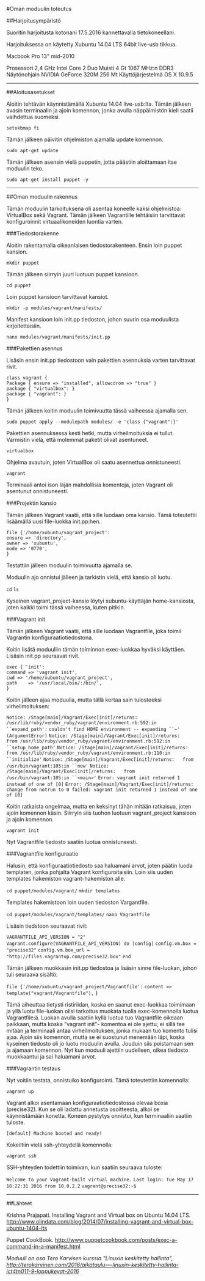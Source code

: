 #Oman moduulin toteutus

##Harjoitusympäristö

Suoritin harjoitusta kotonani 17.5.2016 kannettavalla tietokoneellani.

Harjoituksessa on käytetty Xubuntu 14.04 LTS 64bit live-usb tikkua.

Macbook Pro 13" mid-2010

Prosessori  2,4 GHz Intel Core 2 Duo
Muisti  4 Gt 1067 MHz:n DDR3
Näytönohjain  NVIDIA GeForce 320M 256 Mt
Käyttöjärjestelmä OS X 10.9.5

----

##Aloitusasetukset

Aloitin tehtävän käynnistämällä Xubuntu 14.04 live-usb:lta. Tämän jälkeen avasin terminaalin ja ajoin komennon, jonka avulla näppäimistön kieli saatii vaihdettua suomeksi.

`setxkbmap fi`

Tämän jälkeen päivitin ohjelmiston ajamalla update komennon.

`sudo apt-get update`

Tämän jälkeen asensin vielä puppetin, jotta päästiin aloittamaan itse moduulin teko.

`sudo apt-get install puppet -y`

----

##Oman moduulin rakennus

Tämän moduulin tarkoituksena oli asentaa koneelle kaksi ohjelmistoa: VirtualBox sekä Vagrant. Tämän jälkeen Vagrantille tehtäisiin tarvittavat konfiguroinnit virtuaalikoneiden luontia varten.

###Tiedostorakenne

Aloitin rakentamalla oikeanlaisen tiedostorakenteen. Ensin loin puppet kansion.

`mkdir puppet`

Tämän jälkeen siirryin juuri luotuun puppet kansioon.

`cd puppet`

Loin puppet kansioon tarvittavat kansiot.

`mkdir -p modules/vagrant/manifests/`

Manifest kansioon loin init.pp tiedoston, johon suurin osa moduulista kirjoitettaisiin.

`nano modules/vagrant/manifests/init.pp`

###Pakettien asennus

Lisäsin ensin init.pp tiedostoon vain pakettien asennuksia varten tarvittavat rivit.

`class vagrant {`  
         `Package { ensure => "installed", allowcdrom => "true" }`  
         `package { "virtualbox": }`  
         `package { "vagrant": }`  
`}`

Tämän jälkeen koitin moduulin toimivuutta tässä vaiheessa ajamalla sen.

`sudo puppet apply --modulepath modules/ -e 'class {"vagrant":}'`

Pakettien asennuksessa kesti hetki, mutta virheilmoituksia ei tullut.
Varmistin vielä, että molemmat paketit olivat asentuneet.

`virtualbox`

Ohjelma avautuin, joten VirtualBox oli saatu asennettua onnistuneesti.

`vagrant`

Terminaali antoi ison läjän mahdollisia komentoja, joten Vagrant oli asentunut onnistuneesti.

###Projektin kansio

Tämän jälkeen Vagrant vaatii, että sille luodaan oma kansio. Tämä toteutettii lisäämällä uusi file-luokka init.pp:hen.

`file {'/home/xubuntu/vagrant_project':`  
        `ensure => 'directory',`  
        `owner => 'xubuntu',`  
        `mode => '0770',`  
        `}`
        
Testattiin jälleen moduulin toimivuutta ajamalla se.

Moduulin ajo onnistui jälleen ja tarkistin vielä, että kansio oli luotu.

`cd`
`ls`

Kyseinen vagrant_project-kansio löytyi xubuntu-käyttäjän home-kansiosta, joten kaikki toimi tässä vaiheessa, kuten pitikin.

###Vagrant init

Tämän jälkeen Vagrant vaatii, että sille luodaan Vagrantfile, joka toimii Vagrantin konfiguraatiotiedostona.

Koitin lisätä moduuliin tämän toiminnon exec-luokkaa hyväksi käyttäen. Lisäsin init.pp seuraavat rivit.

`exec { 'init':`  
         `command => 'vagrant init',`  
         `cwd => '/home/xubuntu/vagrant_project',`  
         `path    => '/usr/local/bin/:/bin/',`  
  `}`
  
Koitin jälleen ajaa moduulia, mutta tällä kertaa sain tulosteeksi virheilmoituksen:

`Notice: /Stage[main]/Vagrant/Exec[init]/returns: /usr/lib/ruby/vendor_ruby/vagrant/environment.rb:592:in ``expand_path':` `couldn't find HOME environment -- expanding ``~' (ArgumentError)`
`Notice: /Stage[main]/Vagrant/Exec[init]/returns: 	from /usr/lib/ruby/vendor_ruby/vagrant/environment.rb:592:in ``setup_home_path'`
`Notice: /Stage[main]/Vagrant/Exec[init]/returns: 	from /usr/lib/ruby/vendor_ruby/vagrant/environment.rb:110:in ``initialize'`
`Notice: /Stage[main]/Vagrant/Exec[init]/returns: 	from /usr/bin/vagrant:105:in ``new'`
`Notice: /Stage[main]/Vagrant/Exec[init]/returns: 	from /usr/bin/vagrant:105:in ``<main>'`
`Error: vagrant init returned 1 instead of one of [0]`
`Error: /Stage[main]/Vagrant/Exec[init]/returns: change from notrun to 0 failed: vagrant init returned 1 instead of one of [0]`

Koitin ratkaista ongelmaa, mutta en keksinyt tähän mitään ratkaisua, joten ajoin komennon käsin.
Siirryin siis tuohon luotuun vagrant_project kansioon ja ajoin komennon.

`vagrant init`

Nyt Vagrantfile tiedosto saatiin luotua onnistuneesti.

###Vagrantfile konfiguraatio

Halusin, että konfiguraatiotiedosto saa haluamani arvot, joten päätin luoda templaten, jonka pohjalta Vagrant konfiguroitaisiin. Loin siis uuden templates hakemiston vagrant-hakemiston alle.

`cd puppet/modules/vagrant/`
`mkdir templates`

Templates hakemistoon loin uuden tiedoston Vargantfile.

`cd puppet/modules/vagrant/templates/`
`nano Vagrantfile`

Lisäsin tiedstoon seuraavat rivit:

`VAGRANTFILE_API_VERSION = "2"`
`Vagrant.configure(VAGRANTFILE_API_VERSION) do |config|`
`config.vm.box = "precise32"`
`config.vm.box_url = "http://files.vagrantup.com/precise32.box"`
`end`

Tämän jälkeen muokkasin init.pp tiedostoa ja lisäsin sinne file-luokan, johon tuli seuraava sisältö:

`file {'/home/xubuntu/vagrant_project/Vagrantfile':`
        `content => template("vagrant/Vagrantfile"),`
        `}`
        
Tämä aiheuttaa tietysti ristiriidan, koska en saanut exec-luokkaa toimimaan ja yllä luotu file-luokan olisi tarkoitus muokata tuolla exec-komennolla luotua Vagrantfile:ä. Luokan avulla saatiin kyllä luotua tuo Vagrantfile oikeaan paikkaan, mutta koska "vagrant init"- komentoa ei ole ajettu, ei sillä tee mitään ja terminaali antaa virheilmoituksen, jonka mukaan tuo komento tulisi ajaa. Ajoin siis komennon, mutta se ei suostunut menemään läpi, koska kyseinen tiedosto oli jo luotu moduulin avulla. Jouduin siis poistamaan sen ja ajamaan komennon. Nyt kun moduuli ajettiin uudelleen, oikea tiedosto muokkaantui ja sai haluamani arvot.

###Vagrantin testaus

Nyt voitiin testata, onnistuiko konfigurointi. Tämä toteutettiin komennolla:

`vagrant up`

Vagrant alkoi asentamaan konfiguraatiotiedostossa olevaa boxia (precise32). Kun se oli ladattu annetusta osoitteesta, alkoi se käynnistämään konetta. Koneen pystytys onnistui, kun terminaaliin saatiin tuloste.

`[default] Machine booted and ready!`

Kokeiltiin vielä ssh-yhteydellä komennolla:

`vagrant ssh`

SSH-yhteyden todettiin toimivan, kun saatiin seuraava tuloste:

`Welcome to your Vagrant-built virtual machine.`
`Last login: Tue May 17 18:22:31 2016 from 10.0.2.2`
`vagrant@precise32:~$`

---
##Lähteet

 Krishna Prajapati. Installing Vagrant and Virtual box on Ubuntu 14.04 LTS. http://www.olindata.com/blog/2014/07/installing-vagrant-and-virtual-box-ubuntu-1404-lts
 
 Puppet CookBook. http://www.puppetcookbook.com/posts/exec-a-command-in-a-manifest.html
 
 *Moduuli on osa Tero Karvisen kurssia "Linuxin keskitetty hallinta", http://terokarvinen.com/2016/aikataulu-–-linuxin-keskitetty-hallinta-ict4tn011-9-loppukevat-2016*
